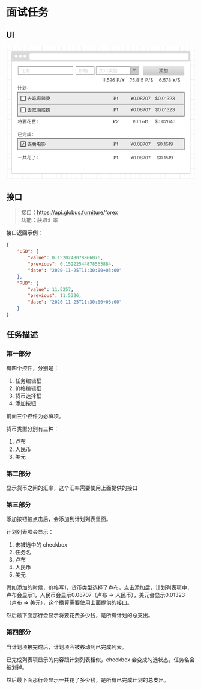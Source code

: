 # 面试任务

## UI
![](./images/1.png)

## 接口
> 接口：https://api.globus.furniture/forex <br>
> 功能：获取汇率

接口返回示例：
```json
{
    "USD": {
        "value": 0.1520248078866076,
        "previous": 0.15222544878563884,
        "date": "2020-11-25T11:30:00+03:00"
    },
    "RUB": {
        "value": 11.5257,
        "previous": 11.5326,
        "date": "2020-11-25T11:30:00+03:00"
    }
}
```

## 任务描述

### 第一部分

有四个控件，分别是：
1. 任务编辑框
2. 价格编辑框
3. 货币选择框
4. 添加按钮

前面三个控件为必填项。

货币类型分别有三种：
1. 卢布
2. 人民币
3. 美元

### 第二部分

显示货币之间的汇率，这个汇率需要使用上面提供的接口

### 第三部分

添加按钮被点击后，会添加到计划列表里面。

计划列表项会显示：
1. 未被选中的 checkbox
2. 任务名
3. 卢布
4. 人民币
5. 美元

假如添加的时候，价格写1，货币类型选择了卢布，点击添加后，计划列表项中，卢布会显示1，人民币会显示0.08707（卢布 => 人民币），美元会显示0.01323（卢布 => 美元），这个换算需要使用上面提供的接口。

然后最下面那行会显示将要花费多少钱，是所有计划的总支出。

### 第四部分

当计划项被完成后，计划项会被移动到已完成列表。

已完成列表项显示的内容跟计划列表相似，checkbox 会变成勾选状态，任务名会被划掉。

然后最下面那行会显示一共花了多少钱，是所有已完成计划的总支出。